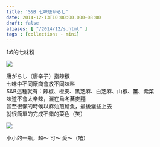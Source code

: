 ```yaml
---
title: 'S&B 七味唐がらし'
date: 2014-12-13T10:00:00.000+08:00
draft: false
aliases: [ "/2014/12/s.html" ]
tags : [collections - mini]
---
```


1:6的七味粉  

![](/images/shichimi.jpg)

唐がらし（唐辛子）指辣椒  
七味中不同廠商會放不同味料  
S&B這種就有：辣椒、橙皮、黑芝麻、白芝麻、山椒、薑、紫菜  
味道不會太辛辣，灑在烏冬蕎麥麵  
甚至很懶的時候以麻油煎鯖魚，最後灑些上去  
就很簡單的完成不錯的菜色（笑）  

![](/images/shichimi1.jpg)

小小的一瓶，超～ 可～ 愛～（嘻）
